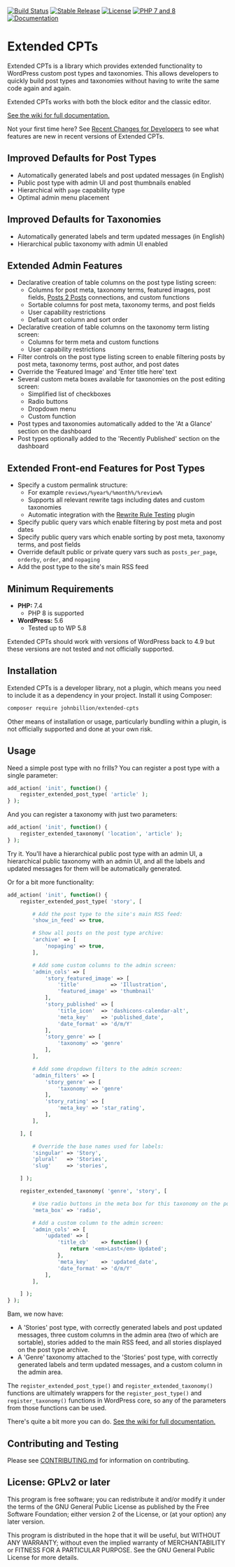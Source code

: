 [![Build Status](https://img.shields.io/github/workflow/status/johnbillion/extended-cpts/Test/develop?style=flat-square)](https://github.com/johnbillion/extended-cpts/actions)
[![Stable Release](https://img.shields.io/packagist/v/johnbillion/extended-cpts.svg)](https://packagist.org/packages/johnbillion/extended-cpts)
[![License](https://img.shields.io/badge/license-GPL_v2%2B-blue.svg)](https://github.com/johnbillion/extended-cpts/blob/trunk/LICENSE)
[![PHP 7 and 8](https://img.shields.io/badge/php-7%20/%208-blue.svg)](https://wordpress.org/support/update-php/)
[![Documentation](https://img.shields.io/badge/documentation-wiki-blue.svg)](https://github.com/johnbillion/extended-cpts/wiki)

# Extended CPTs #

Extended CPTs is a library which provides extended functionality to WordPress custom post types and taxonomies. This allows developers to quickly build post types and taxonomies without having to write the same code again and again.

Extended CPTs works with both the block editor and the classic editor.

[See the wiki for full documentation.](https://github.com/johnbillion/extended-cpts/wiki)

Not your first time here? See [Recent Changes for Developers](https://github.com/johnbillion/extended-cpts/wiki/Recent-Changes-for-Developers) to see what features are new in recent versions of Extended CPTs.

## Improved Defaults for Post Types ##

 * Automatically generated labels and post updated messages (in English)
 * Public post type with admin UI and post thumbnails enabled
 * Hierarchical with `page` capability type
 * Optimal admin menu placement

## Improved Defaults for Taxonomies ##

 * Automatically generated labels and term updated messages (in English)
 * Hierarchical public taxonomy with admin UI enabled

## Extended Admin Features ##

 * Declarative creation of table columns on the post type listing screen:
   * Columns for post meta, taxonomy terms, featured images, post fields, [Posts 2 Posts](https://wordpress.org/plugins/posts-to-posts/) connections, and custom functions
   * Sortable columns for post meta, taxonomy terms, and post fields
   * User capability restrictions
   * Default sort column and sort order
 * Declarative creation of table columns on the taxonomy term listing screen:
   * Columns for term meta and custom functions
   * User capability restrictions
 * Filter controls on the post type listing screen to enable filtering posts by post meta, taxonomy terms, post author, and post dates
 * Override the 'Featured Image' and 'Enter title here' text
 * Several custom meta boxes available for taxonomies on the post editing screen:
   * Simplified list of checkboxes
   * Radio buttons
   * Dropdown menu
   * Custom function
 * Post types and taxonomies automatically added to the 'At a Glance' section on the dashboard
 * Post types optionally added to the 'Recently Published' section on the dashboard

## Extended Front-end Features for Post Types ##

 * Specify a custom permalink structure:
   * For example `reviews/%year%/%month%/%review%`
   * Supports all relevant rewrite tags including dates and custom taxonomies
   * Automatic integration with the [Rewrite Rule Testing](https://wordpress.org/plugins/rewrite-testing/) plugin
 * Specify public query vars which enable filtering by post meta and post dates
 * Specify public query vars which enable sorting by post meta, taxonomy terms, and post fields
 * Override default public or private query vars such as `posts_per_page`, `orderby`, `order`, and `nopaging`
 * Add the post type to the site's main RSS feed

## Minimum Requirements ##

* **PHP:** 7.4  
  - PHP 8 is supported
* **WordPress:** 5.6  
  - Tested up to WP 5.8

Extended CPTs should work with versions of WordPress back to 4.9 but these versions are not tested and not officially supported.

## Installation ##

Extended CPTs is a developer library, not a plugin, which means you need to include it as a dependency in your project. Install it using Composer:

```bash
composer require johnbillion/extended-cpts
```

Other means of installation or usage, particularly bundling within a plugin, is not officially supported and done at your own risk.

## Usage ##

Need a simple post type with no frills? You can register a post type with a single parameter:

```php
add_action( 'init', function() {
	register_extended_post_type( 'article' );
} );
```

And you can register a taxonomy with just two parameters:

```php
add_action( 'init', function() {
	register_extended_taxonomy( 'location', 'article' );
} );
```

Try it. You'll have a hierarchical public post type with an admin UI, a hierarchical public taxonomy with an admin UI, and all the labels and updated messages for them will be automatically generated.

Or for a bit more functionality:

```php
add_action( 'init', function() {
	register_extended_post_type( 'story', [

		# Add the post type to the site's main RSS feed:
		'show_in_feed' => true,

		# Show all posts on the post type archive:
		'archive' => [
			'nopaging' => true,
		],

		# Add some custom columns to the admin screen:
		'admin_cols' => [
			'story_featured_image' => [
				'title'          => 'Illustration',
				'featured_image' => 'thumbnail'
			],
			'story_published' => [
				'title_icon'  => 'dashicons-calendar-alt',
				'meta_key'    => 'published_date',
				'date_format' => 'd/m/Y'
			],
			'story_genre' => [
				'taxonomy' => 'genre'
			],
		],

		# Add some dropdown filters to the admin screen:
		'admin_filters' => [
			'story_genre' => [
				'taxonomy' => 'genre'
			],
			'story_rating' => [
				'meta_key' => 'star_rating',
			],
		],

	], [

		# Override the base names used for labels:
		'singular' => 'Story',
		'plural'   => 'Stories',
		'slug'     => 'stories',

	] );

	register_extended_taxonomy( 'genre', 'story', [

		# Use radio buttons in the meta box for this taxonomy on the post editing screen:
		'meta_box' => 'radio',

		# Add a custom column to the admin screen:
		'admin_cols' => [
			'updated' => [
				'title_cb'    => function() {
					return '<em>Last</em> Updated';
				},
				'meta_key'    => 'updated_date',
				'date_format' => 'd/m/Y'
			],
		],

	] );
} );
```

Bam, we now have:

* A 'Stories' post type, with correctly generated labels and post updated messages, three custom columns in the admin area (two of which are sortable), stories added to the main RSS feed, and all stories displayed on the post type archive.
* A 'Genre' taxonomy attached to the 'Stories' post type, with correctly generated labels and term updated messages, and a custom column in the admin area.

The `register_extended_post_type()` and `register_extended_taxonomy()` functions are ultimately wrappers for the `register_post_type()` and `register_taxonomy()` functions in WordPress core, so any of the parameters from those functions can be used.

There's quite a bit more you can do. [See the wiki for full documentation.](https://github.com/johnbillion/extended-cpts/wiki)

## Contributing and Testing ##

Please see [CONTRIBUTING.md](CONTRIBUTING.md) for information on contributing.

## License: GPLv2 or later ##

This program is free software; you can redistribute it and/or modify
it under the terms of the GNU General Public License as published by
the Free Software Foundation; either version 2 of the License, or
(at your option) any later version.

This program is distributed in the hope that it will be useful,
but WITHOUT ANY WARRANTY; without even the implied warranty of
MERCHANTABILITY or FITNESS FOR A PARTICULAR PURPOSE.  See the
GNU General Public License for more details.
